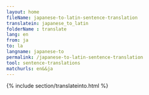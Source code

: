 ```yaml
---
layout: home
fileName: japanese-to-latin-sentence-translation
translatein: japanese_to_latin
folderName : translate
lang: en
from: ja
to: la
langname: japanese-to
permalink: /japanese-to-latin-sentence-translation
tool: sentence-translations
matchurls: en&&ja
---
```

{% include section/translateinto.html %}
